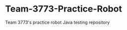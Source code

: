 Team-3773-Practice-Robot
========================

Team 3773's practice robot Java testing repository
